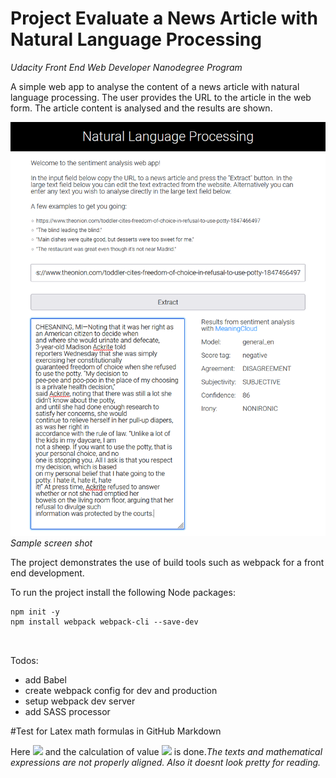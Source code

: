 # Project Evaluate a News Article with Natural Language Processing 
*Udacity Front End Web Developer Nanodegree Program*

A simple web app to analyse the content of a news article with natural language processing. The 
user provides the URL to the article in the web form. The article content is analysed and the 
results are shown.

![Sample screen shot](doc/screenshot.png)
*Sample screen shot*

The project demonstrates the use of build tools such as webpack for a front end development.

To run the project install the following Node packages:


```
npm init -y
npm install webpack webpack-cli --save-dev



```


Todos:

- add Babel
- create webpack config for dev and production
- setup webpack dev server
- add SASS processor

#Test for Latex math formulas in GitHub Markdown

Here <img src ="https://render.githubusercontent.com/render/math?math=\color{white}F=P(\frac{i}{n})^
{nt}"> and the calculation of value <img src ="https://render.githubusercontent.com/render/math?math=\frac{\sum_{x_i \in R_{ij}} {r_{im}}}{\sum_{x_i \in R_{ij}} p_{i,m-1}.(1-p_{i,m-1})}"> is done.*The texts and mathematical expressions are not properly aligned. Also it doesnt look pretty for reading.*